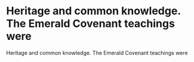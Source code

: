 # Heritage and common knowledge. The Emerald Covenant teachings were

Heritage and common knowledge. The Emerald Covenant teachings were
